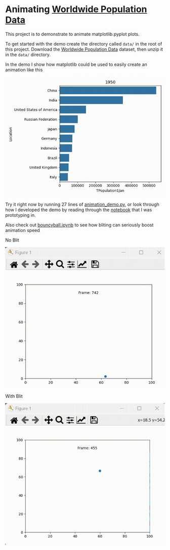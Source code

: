 # Animating [Worldwide Population Data](https://www.kaggle.com/datasets/shivd24coder/worldwide-population-data)

This project is to demonstrate to animate matplotlib.pyplot plots.

To get started with the demo create the directory called `data/` in the root of this project. Download the [Worldwide Population Data](https://www.kaggle.com/datasets/shivd24coder/worldwide-population-data?select=WPP2022_Demographic_Indicators_Medium.csv) dataset, then unzip it in the `data/` directory.

In the demo I show how matplotlib could be used to easily create an animation like this

<!-- <video src="population.mp4" controls></video> -->
![Demo of animation created in matplotlib](population.gif)

Try it right now by running 27 lines of [animation_demo.py](animation_demo.py), or look through how I developed the demo by reading through the [notebook](main.ipynb) that I was prototyping in.

Also check out [bouncyball.ipynb](bouncyball.ipynb) to see how bliting can seriously boost animation speed

No Blit

![animation with no blit](bounce_no_blit.gif)

With Blit

![animation with blit](bounce_blit.gif)
